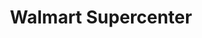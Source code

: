 ---
title: "Walmart Supercenter"
url: /huntsville/walmart-supercenter-memorial-parkway-sw-memorial-parkway-southwest/
shop: supermarket
---